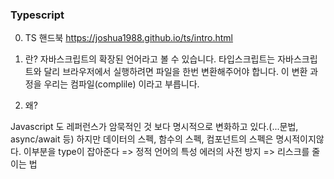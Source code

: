 ### Typescript 

0. TS 핸드북 https://joshua1988.github.io/ts/intro.html

1. 란?
자바스크립트의 확장된 언어라고 볼 수 있습니다. 타입스크립트는 자바스크립트와 달리 브라우저에서 실행하려면 파일을 한번 변환해주어야 합니다. 이 변환 과정을 우리는 컴파일(complile) 이라고 부릅니다.

2. 왜?

Javascript 도 레퍼런스가 암묵적인 것 보다 명시적으로 변화하고 있다.(...문법, async/await 등)
하지만 데이터의 스펙, 함수의 스펙, 컴포넌트의 스펙은 명시적이지않다. 이부분을 type이 잡아준다 => 정적 언어의 특성
에러의 사전 방지 => 리스크를 줄이는 법